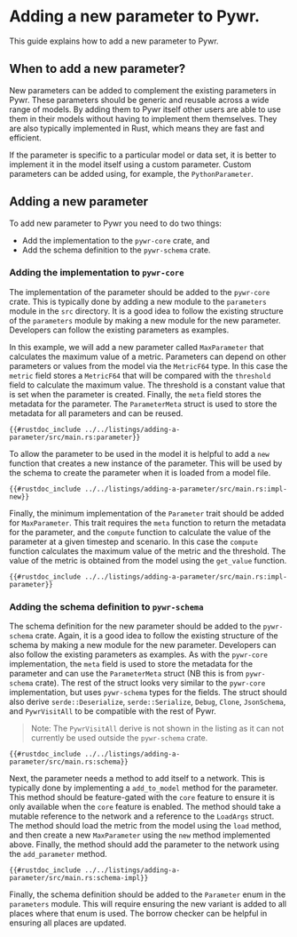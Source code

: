 # Adding a new parameter to Pywr.

This guide explains how to add a new parameter to Pywr.

## When to add a new parameter?

New parameters can be added to complement the existing parameters in Pywr.
These parameters should be generic and reusable across a wide range of models.
By adding them to Pywr itself other users are able to use them in their models without having to implement them
themselves.
They are also typically implemented in Rust, which means they are fast and efficient.

If the parameter is specific to a particular model or data set, it is better to implement it in the model itself
using a custom parameter.
Custom parameters can be added using, for example, the `PythonParameter`.

## Adding a new parameter

To add new parameter to Pywr you need to do two things:

- Add the implementation to the `pywr-core` crate, and
- Add the schema definition to the `pywr-schema` crate.

### Adding the implementation to `pywr-core`

The implementation of the parameter should be added to the `pywr-core` crate.
This is typically done by adding a new module to the `parameters` module in the `src` directory.
It is a good idea to follow the existing structure of the `parameters` module by making a new module for the new
parameter.
Developers can follow the existing parameters as examples.

In this example, we will add a new parameter called `MaxParameter` that calculates the maximum value of a metric.
Parameters can depend on other parameters or values from the model via the `MetricF64` type.
In this case the `metric` field stores a `MetricF64` that will be compared with the `threshold` field
to calculate the maximum value.
The threshold is a constant value that is set when the parameter is created.
Finally, the `meta` field stores the metadata for the parameter.
The `ParameterMeta` struct is used to store the metadata for all parameters and can be reused.

```rust,ignore
{{#rustdoc_include ../../listings/adding-a-parameter/src/main.rs:parameter}}
```

To allow the parameter to be used in the model it is helpful to add a `new` function that creates a new instance of the
parameter. This will be used by the schema to create the parameter when it is loaded from a model file.

```rust,ignore
{{#rustdoc_include ../../listings/adding-a-parameter/src/main.rs:impl-new}}
```

Finally, the minimum implementation of the `Parameter` trait should be added for `MaxParameter`.
This trait requires the `meta` function to return the metadata for the parameter, and the `compute` function to
calculate the value of the parameter at a given timestep and scenario.
In this case the `compute` function calculates the maximum value of the metric and the threshold.
The value of the metric is obtained from the model using the `get_value` function.

```rust,ignore
{{#rustdoc_include ../../listings/adding-a-parameter/src/main.rs:impl-parameter}}
```

### Adding the schema definition to `pywr-schema`

The schema definition for the new parameter should be added to the `pywr-schema` crate.
Again, it is a good idea to follow the existing structure of the schema by making a new module for the new parameter.
Developers can also follow the existing parameters as examples.
As with the `pywr-core` implementation, the `meta` field is used to store the metadata for the parameter and can
use the `ParameterMeta` struct (NB this is from `pywr-schema` crate).
The rest of the struct looks very similar to the `pywr-core` implementation, but uses `pywr-schema`
types for the fields.
The struct should also derive `serde::Deserialize`, `serde::Serialize`, `Debug`, `Clone`, `JsonSchema`,
and `PywrVisitAll` to be compatible with the rest of Pywr.

> Note: The `PywrVisitAll` derive is not shown in the listing as it can not currently be used outside
> the `pywr-schema` crate.

```rust,ignore
{{#rustdoc_include ../../listings/adding-a-parameter/src/main.rs:schema}}

```

Next, the parameter needs a method to add itself to a network.
This is typically done by implementing a `add_to_model` method for the parameter.
This method should be feature-gated with the `core` feature to ensure it is only available when the `core` feature is
enabled.
The method should take a mutable reference to the network and a reference to the `LoadArgs` struct.
The method should load the metric from the model using the `load` method, and then create a new `MaxParameter` using
the `new` method implemented above.
Finally, the method should add the parameter to the network using the `add_parameter` method.

```rust,ignore
{{#rustdoc_include ../../listings/adding-a-parameter/src/main.rs:schema-impl}}
```

Finally, the schema definition should be added to the `Parameter` enum in the `parameters` module.
This will require ensuring the new variant is added to all places where that enum is used.
The borrow checker can be helpful in ensuring all places are updated.
